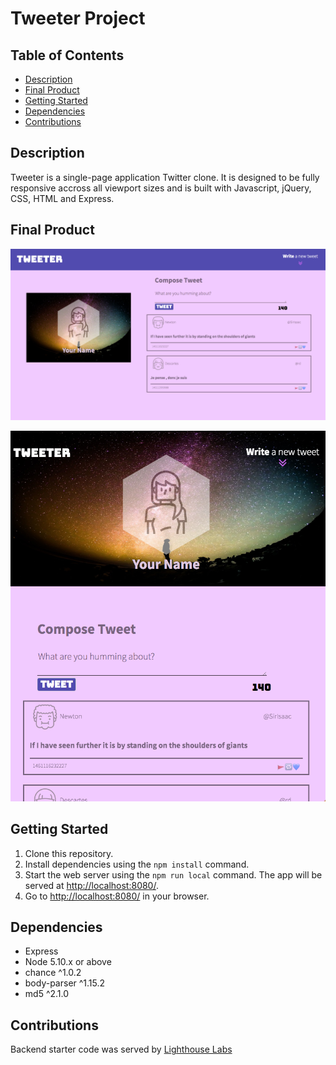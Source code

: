 # Tweeter Project

## Table of Contents
  - [Description](#description)
  - [Final Product](#final-product)
  - [Getting Started](#getting-started)
  - [Dependencies](#dependencies)
  - [Contributions](#contributions)


## Description

Tweeter is a single-page application Twitter clone. It is designed to be fully responsive accross all viewport sizes and is built with Javascript, jQuery, CSS, HTML and Express. 

## Final Product
!["Full screen view of tweeter"](docs/tweet-main.png)

!["Responsive layout for smaller viewport sizes"](docs/tweet-small.png)


## Getting Started

1. Clone this repository.
2. Install dependencies using the `npm install` command.
3. Start the web server using the `npm run local` command. The app will be served at <http://localhost:8080/>.
4. Go to <http://localhost:8080/> in your browser.

## Dependencies

- Express
- Node 5.10.x or above
- chance ^1.0.2
- body-parser ^1.15.2
- md5 ^2.1.0

## Contributions
Backend starter code was served by [Lighthouse Labs](https://github.com/lighthouse-labs/tweeter)